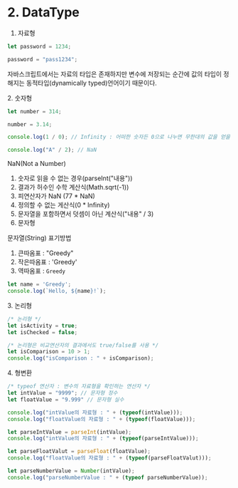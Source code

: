 # 2. DataType



1. 자료형

```jsx
let password = 1234;

password = "pass1234";
```

자바스크립트에서는 자료의 타입은 존재하지만 변수에 저장되는 순간에 값의 타입이 정해지는 동적타입(dynamically typed)언어이기 때문이다.

2\. 숫자형

```jsx
let number = 314;

number = 3.14;

console.log(1 / 0); // Infinity : 어떠한 숫자든 0으로 나누면 무한대의 값을 얻을 수 있다.

console.log("A" / 2); // NaN
```

NaN(Not a Number)

1. 숫자로 읽을 수 없는 경우(parseInt("내용"))
2. 결과가 허수인 수학 계산식(Math.sqrt(-1))
3. 피연산자가 NaN (77 \* NaN)
4. 정의할 수 없는 게산식(0 \* Infinity)
5. 문자열을 포함하면서 덧셈이 아닌 계산식("내용" / 3)
6. 문자형

문자열(String) 표기방법

1. 큰따옴표 : "Greedy"
2. 작은따옴표 : 'Greedy'
3. 역따옴표 : `Greedy`

```jsx
let name = 'Greedy';
console.log(`Hello, ${name}!`);
```

3\. 논리형

```jsx
/* 논리형 */
let isActivity = true;
let isChecked = false;

/* 논리형은 비교연산자의 결과에서도 true/false를 사용 */
let isComparison = 10 > 1;
console.log("isComparison : " + isComparison);
```

4\. 형변환

```jsx
/* typeof 연산자 : 변수의 자료형을 확인하는 연산자 */
let intValue = "9999"; // 문자형 정수
let floatValue = "9.999" // 문자형 실수

console.log("intValue의 자료형 : " + (typeof(intValue)));
console.log("floatValue의 자료형 : " + (typeof(floatValue)));

let parseIntValue = parseInt(intValue);
console.log("intValue의 자료형 : " + (typeof(parseIntValue)));

let parseFloatValut = parseFloat(floatValue);
console.log("floatValue의 자료형 : " + (typeof(parseFloatValut)));

let parseNumberValue = Number(intValue);
console.log("parseNumberValue : " + (typeof parseNumberValue));
```
